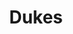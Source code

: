 ---
ee_id: '4403'
site: '1'
type: '2'
long_id: 2018-015 Dukes
url: 2018-015-dukes
title: Dukes
year: '2018'
medium: Inkjet on canvas (x3)
commission:
add_credit:
dims: 108 x 36 in
pitch:
ps:
live_url:
related:
youtube:
imgs: dukes-2018-015-database-dt--iT96.jpg
subheading:
year2: '2018'
download:
add_credits:
related_code:
layout: things-i-made
---
